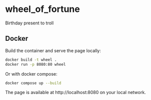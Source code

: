 # wheel_of_fortune
Birthday present to troll

## Docker

Build the container and serve the page locally:

```sh
docker build -t wheel .
docker run -p 8080:80 wheel
```

Or with docker compose:

```sh
docker compose up --build
```

The page is available at http://localhost:8080 on your local network.
